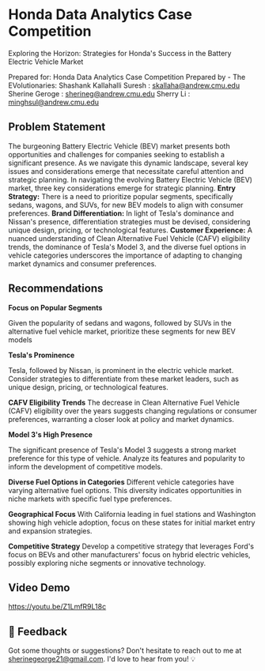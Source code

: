 
# Honda Data Analytics Case Competition

Exploring the Horizon: Strategies for Honda's Success in the Battery Electric Vehicle Market

Prepared for:
Honda Data Analytics Case Competition 
Prepared by - The EVolutionaries:
Shashank Kallahalli Suresh :  skallaha@andrew.cmu.edu
Sherine Geroge : sherineg@andrew.cmu.edu
Sherry Li : minghsul@andrew.cmu.edu

## Problem Statement

The burgeoning Battery Electric Vehicle (BEV) market presents both opportunities and challenges for companies seeking to establish a significant presence. As we navigate this dynamic landscape, several key issues and considerations emerge that necessitate careful attention and strategic planning.
In navigating the evolving Battery Electric Vehicle (BEV) market, three key considerations emerge for strategic planning. 
**Entry Strategy:** There is a need to prioritize popular segments, specifically sedans, wagons, and SUVs, for new BEV models to align with consumer preferences.
**Brand Differentiation:** In light of Tesla's dominance and Nissan's presence, differentiation strategies must be devised, considering unique design, pricing, or technological features. 
**Customer Experience:** A nuanced understanding of Clean Alternative Fuel Vehicle (CAFV) eligibility trends, the dominance of Tesla's Model 3, and the diverse fuel options in vehicle categories underscores the importance of adapting to changing market dynamics and consumer preferences. 

## Recommendations

**Focus on Popular Segments** 

Given the popularity of sedans and wagons, followed by SUVs in the alternative fuel vehicle market, prioritize these segments for new BEV models

**Tesla's Prominence** 

Tesla, followed by Nissan, is prominent in the electric vehicle market. Consider strategies to differentiate from these market leaders, such as unique design, pricing, or technological features.

**CAFV Eligibility Trends** 
The decrease in Clean Alternative Fuel Vehicle (CAFV) eligibility over the years suggests changing regulations or consumer preferences, warranting a closer look at policy and market dynamics.

**Model 3's High Presence** 

The significant presence of Tesla's Model 3 suggests a strong market preference for this type of vehicle. Analyze its features and popularity to inform the development of competitive models.

**Diverse Fuel Options in Categories**
Different vehicle categories have varying alternative fuel options. This diversity indicates opportunities in niche markets with specific fuel type preferences.

**Geographical Focus**
With California leading in fuel stations and Washington showing high vehicle adoption, focus on these states for initial market entry and expansion strategies.

**Competitive Strategy**
Develop a competitive strategy that leverages Ford's focus on BEVs and other manufacturers' focus on hybrid electric vehicles, possibly exploring niche segments or innovative technology.


## Video Demo
https://youtu.be/Z1LmfR9L18c

## 💌 Feedback
Got some thoughts or suggestions? Don't hesitate to reach out to me at sherinegeorge21@gmail.com. I'd love to hear from you! 💡

